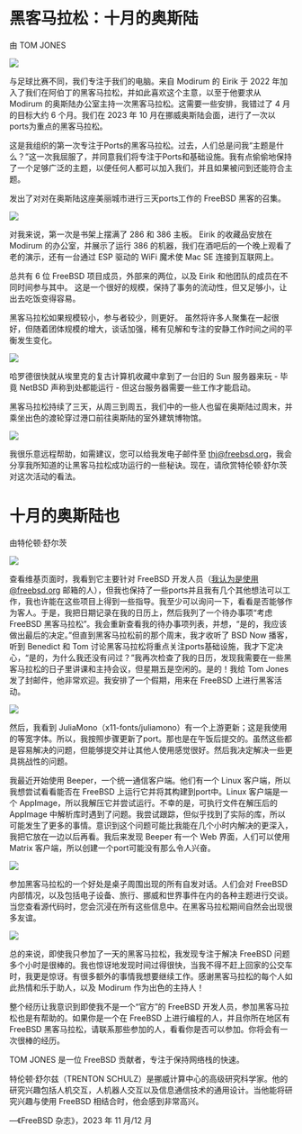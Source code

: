 # 黑客马拉松：十月的奥斯陆

 由 TOM JONES

![](https://freebsdfoundation.org/wp-content/uploads/2024/01/hackathon_graphic1.jpg)

与足球比赛不同，我们专注于我们的电脑。来自 Modirum 的 Eirik 于 2022 年加入了我们在阿伯丁的黑客马拉松，并如此喜欢这个主意，以至于他要求从 Modirum 的奥斯陆办公室主持一次黑客马拉松。这需要一些安排，我错过了 4 月的目标大约 6 个月。我们在 2023 年 10 月在挪威奥斯陆会面，进行了一次以ports为重点的黑客马拉松。

这是我组织的第一次专注于Ports的黑客马拉松。过去，人们总是问我“主题是什么？”这一次我屈服了，并同意我们将专注于Ports和基础设施。我有点偷偷地保持了一个足够广泛的主题，以便任何人都可以加入我们，并且如果被问到还能符合主题。

发出了对对在奥斯陆这座美丽城市进行三天ports工作的 FreeBSD 黑客的召集。

![](https://freebsdfoundation.org/wp-content/uploads/2024/01/hackathon_graphic2.jpg)

对我来说，第一次是书架上摆满了 286 和 386 主板。 Eirik 的收藏品安放在 Modirum 的办公室，并展示了运行 386 的机器，我们在酒吧后的一个晚上观看了老的演示，还有一台通过 ESP 驱动的 WiFi 魔术使 Mac SE 连接到互联网上。

总共有 6 位 FreeBSD 项目成员，外部来的两位，以及 Eirik 和他团队的成员在不同时间参与其中。 这是一个很好的规模，保持了事务的流动性，但又足够小，让出去吃饭变得容易。

黑客马拉松如果规模较小，参与者较少，则更好。 虽然将许多人聚集在一起很好，但随着团体规模的增大，谈话加强，稀有见解和专注的安静工作时间之间的平衡发生变化。

![](https://freebsdfoundation.org/wp-content/uploads/2024/01/hackathon_graphic3.jpg)

哈罗德很快就从埃里克的复古计算机收藏中拿到了一台旧的 Sun 服务器来玩 - 毕竟 NetBSD 声称到处都能运行 - 但这台服务器需要一些工作才能启动。

黑客马拉松持续了三天，从周三到周五，我们中的一些人也留在奥斯陆过周末，并乘坐出色的渡轮穿过港口前往奥斯陆的室外建筑博物馆。

![](https://freebsdfoundation.org/wp-content/uploads/2024/01/hackathon_graphic4.jpg)

我很乐意远程帮助，如需建议，您可以给我发电子邮件至 thj@freebsd.org，我会分享我所知道的让黑客马拉松成功运行的一些秘诀。现在，请欣赏特伦顿·舒尔茨对这次活动的看法。

# 十月的奥斯陆也

 由特伦顿·舒尔茨

![](https://freebsdfoundation.org/wp-content/uploads/2024/01/hackathon_graphic5.jpg)

查看维基页面时，我看到它主要针对 FreeBSD 开发人员（我认为是使用@freebsd.org 邮箱的人），但我也保持了一些ports并且我有几个其他想法可以工作，我也许能在这些项目上得到一些指导。我至少可以询问一下，看看是否能够作为客人。于是，我把日期记录在我的日历上，然后我列了一个待办事项“考虑 FreeBSD 黑客马拉松”。我会重新查看我的待办事项列表，并想，“是的，我应该做出最后的决定。”但直到黑客马拉松前的那个周末，我才收听了 BSD Now 播客，听到 Benedict 和 Tom 讨论黑客马拉松将重点关注ports基础设施，我才下定决心，“是的，为什么我还没有问过？”我再次检查了我的日历，发现我需要在一些黑客马拉松的日子里讲课和主持会议，但星期五是空闲的。是的！我给 Tom Jones 发了封邮件，他非常欢迎。我安排了一个假期，用来在 FreeBSD 上进行黑客活动。

![](https://freebsdfoundation.org/wp-content/uploads/2024/01/hackathon_graphic6.jpg)

然后，我看到 JuliaMono（x11-fonts/juliamono）有一个上游更新；这是我使用的等宽字体。所以，我按照步骤更新了port。那也是在午饭后提交的。虽然这些都是容易解决的问题，但能够提交并让其他人使用感觉很好。然后我决定解决一些更具挑战性的问题。

我最近开始使用 Beeper，一个统一通信客户端。他们有一个 Linux 客户端，所以我想尝试看看能否在 FreeBSD 上运行它并将其构建到port中。Linux 客户端是一个 AppImage，所以我解压它并尝试运行。不幸的是，可执行文件在解压后的 AppImage 中解析库时遇到了问题。我尝试跟踪，但似乎找到了实际的库，所以可能发生了更多的事情。意识到这个问题可能比我能在几个小时内解决的更深入，我把它放在一边以后再看。我后来发现 Beeper 有一个 Web 界面，人们可以使用 Matrix 客户端，所以创建一个port可能没有那么令人兴奋。

![](https://freebsdfoundation.org/wp-content/uploads/2024/01/hackathon_graphic7.jpg)

参加黑客马拉松的一个好处是桌子周围出现的所有自发对话。人们会对 FreeBSD 内部情况，以及包括电子设备、旅行、挪威和世界事件在内的各种主题进行交谈。当您查看源代码时，您会沉浸在所有这些信息中。在黑客马拉松期间自然会出现很多友谊。

![](https://freebsdfoundation.org/wp-content/uploads/2024/01/hackathon_graphic8.jpg)

总的来说，即使我只参加了一天的黑客马拉松，我发现专注于解决 FreeBSD 问题多个小时是很棒的。我也惊讶地发现时间过得很快，当我不得不赶上回家的公交车时，我更是惊讶。有很多额外的事情我想要继续工作。感谢黑客马拉松的每个人如此热情和乐于助人，以及 Modirum 作为出色的主持人！

整个经历让我意识到即使我不是一个“官方”的 FreeBSD 开发人员，参加黑客马拉松也是有帮助的。如果你是一个在 FreeBSD 上进行编程的人，并且你所在地区有 FreeBSD 黑客马拉松，请联系那些参加的人，看看你是否可以参加。你将会有一次很棒的经历。

TOM JONES 是一位 FreeBSD 贡献者，专注于保持网络栈的快速。

特伦顿·舒尔兹（TRENTON SCHULZ）是挪威计算中心的高级研究科学家。他的研究兴趣包括人机交互，人机器人交互以及信息通信技术的通用设计。当他能将研究兴趣与使用 FreeBSD 相结合时，他会感到非常高兴。

—《FreeBSD 杂志》，2023 年 11 月/12 月
